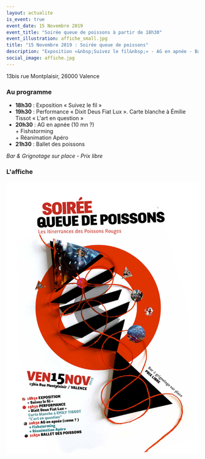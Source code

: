 ```yaml
---
layout: actualite
is_event: true
event_date: 15 Novembre 2019
event_title: "Soirée queue de poissons à partir de 18h30"
event_illustration: affiche_small.jpg
title: "15 Novembre 2019 : Soirée queue de poissons"
description: "Exposition «&nbsp;Suivez le fil&nbsp;» - AG en apnée - Ballet des poissons"
social_image: affiche.jpg
---
```

<p class="address">13bis rue Montplaisir, 26000 Valence</p>

<h3>Au programme</h3>
<ul>
  <li><strong>18h30</strong> : Exposition «&nbsp;Suivez le fil&nbsp;»</li>
  <li>
    <strong>19h30</strong> : Performance «&nbsp;Dixit Deus Fiat Lux&nbsp;».
    Carte blanche à Émilie Tissot «&nbsp;L'art en question&nbsp;»
  </li>
  <li>
    <strong>20h30</strong> : AG en apnée (10 mn ?)
    <br />+ Fishstorming
    <br />+ Réanimation Apéro
  </li>
  <li><strong>21h30</strong> : Ballet des poissons</li>
</ul>
<p>
  <em>Bar & Grignotage sur place - Prix libre</em>
</p>

<h3>L'affiche</h3>
<div class="solo solo--large">
  <img src="affiche.jpg" />
</div>
